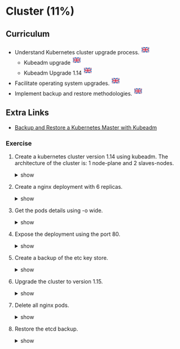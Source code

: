 # Cluster (11%)

## Curriculum
* Understand Kubernetes cluster upgrade process. [![en](../icons/united-kingdom.png)](https://kubernetes.io/docs/tasks/administer-cluster/cluster-management/#upgrading-a-cluster)
   * Kubeadm upgrade [![en](../icons/united-kingdom.png)](https://kubernetes.io/docs/reference/setup-tools/kubeadm/kubeadm-upgrade/) 
   * Kubeadm Upgrade 1.14 [![en](../icons/united-kingdom.png)](https://kubernetes.io/docs/tasks/administer-cluster/kubeadm/kubeadm-upgrade-1-14/) 
* Facilitate operating system upgrades. [![en](../icons/united-kingdom.png)](https://kubernetes.io/docs/tasks/administer-cluster/cluster-management/#maintenance-on-a-node) 
* Implement backup and restore methodologies. [![en](../icons/united-kingdom.png)](https://elastisys.com/2018/12/10/backup-kubernetes-how-and-why/) 

## Extra Links
* [Backup and Restore a Kubernetes Master with Kubeadm](https://labs.consol.de/kubernetes/2018/05/25/kubeadm-backup.html)

### Exercise

1. Create a kubernetes cluster version 1.14 using kubeadm. The architecture of the cluster is: 1 node-plane and 2 slaves-nodes.
    <details><summary>show</summary>
    <p>


    ```bash
    ## CONTROL-PLANE Configuration 

    # Update the package manager and install some dependencies
    sudo apt-get update -y && sudo apt-get install -y apt-transport-https curl
    
    # Install runtime
    sudo apt-get install docker.io -y

    # Install kubelet, kubectl  and kubeadm version 1.14.6 using sudo
    curl -s https://packages.cloud.google.com/apt/doc/apt-key.gpg | apt-key add -
    cat <<EOF >/etc/apt/sources.list.d/kubernetes.list
    deb https://apt.kubernetes.io/ kubernetes-xenial main
    EOF
    apt-get update
    apt-get install -y kubelet=1.14.6-00 kubeadm=1.14.6-00 kubectl=1.14.6-00
    apt-mark hold kubelet kubeadm kubectl    

    # Create the control-plane node
    sudo kubeadm init

    # To start using your cluster, you need to run the following as a regular user:
    mkdir -p $HOME/.kube
    sudo cp -i /etc/kubernetes/admin.conf $HOME/.kube/config
    sudo chown $(id -u):$(id -g) $HOME/.kube/config

    # Install the network plugin (e.g weave)
    kubectl apply -f "https://cloud.weave.works/k8s/net?k8s-version=$(kubectl version | base64 | tr -d '\n')"

    Then you can join any number of worker nodes by running the following on each as root:

    sudo kubeadm join 10.128.0.37:6443 --token 4fgl53.q60ets7mhwoqe0ou \
    --discovery-token-ca-cert-hash sha256:18df297e0728067a85ff0e402f10ef3e21aabeb375af59925afa1a6128df4408

    ## WORKER Configuration 

    # Update the package manager and install some dependencies
    sudo apt-get update -y && sudo apt-get install -y apt-transport-https curl
    
    # Install runtime
    sudo apt-get install docker.io -y

    # Install kubelet and kubeadm version 1.14.6 using sudo
    curl -s https://packages.cloud.google.com/apt/doc/apt-key.gpg | apt-key add -
    cat <<EOF >/etc/apt/sources.list.d/kubernetes.list
    deb https://apt.kubernetes.io/ kubernetes-xenial main
    EOF
    apt-get update
    apt-get install -y kubelet=1.14.6-00 kubeadm=1.14.6-00
    apt-mark hold kubelet kubeadm

    # Join the cluster
    sudo kubeadm join 10.128.0.37:6443 --token wdpxq6.bbk30i0ggx31w5ih \
    --discovery-token-ca-cert-hash sha256:18df297e0728067a85ff0e402f10ef3e21aabeb375af59925afa1a6128df4408    
    ```

    </p>
    </details>

1. Create a nginx deployment with 6 replicas.
    <details><summary>show</summary>
    <p>

    ```bash
    kubectl run --generator=deployment/v1beta1 nginx --image=nginx --replicas=6
    ```

    </p>
    </details>

1. Get the pods details using -o wide.
    <details><summary>show</summary>
    <p>

    ```bash
    kubectl get pods -o wide 

    NAME                     READY   STATUS    RESTARTS   AGE     IP          NODE     NOMINATED NODE   READINESS GATES
    nginx-7c66db5c95-9vpsg   1/1     Running   0          5m51s   10.44.0.4   node-1   <none>           <none>
    nginx-7c66db5c95-j8w8c   1/1     Running   0          5m51s   10.36.0.2   node-2   <none>           <none>
    nginx-7c66db5c95-rtps9   1/1     Running   0          5m51s   10.36.0.4   node-2   <none>           <none>
    nginx-7c66db5c95-tv8n6   1/1     Running   0          5m51s   10.44.0.5   node-1   <none>           <none>
    nginx-7c66db5c95-xgchs   1/1     Running   0          5m51s   10.44.0.3   node-1   <none>           <none>
    nginx-7c66db5c95-zbst8   1/1     Running   0          5m51s   10.36.0.3   node-2   <none>           <none>
    ```

    </p>
    </details>

1. Expose the deployment using the port 80.
    <details><summary>show</summary>
    <p>

    ```bash
    kubectl expose deploy nginx --port=80
    ```

    </p>
    </details>

1. Create a backup of the etc key store.
    <details><summary>show</summary>
    <p>

    ```bash
    mkdir -p backup

    # Backup certificates
    sudo cp -r /etc/kubernetes/pki backup/
    
    # Make etcd snapshot
    ETCDCTL_API=3 etcdctl snapshot save snapshot.db
    ls
    ```

    </p>
    </details>   

1. Upgrade the cluster to version 1.15.
    <details><summary>show</summary>
    <p>

    ```bash
    ## CONTROL-PLANE Update

    # Find version 1.15 
    sudo apt update
    sudo apt-cache policy kubeadm

    # Upgrade kubeadm
    sudo apt-mark unhold kubeadm && \
    sudo apt-get update && sudo apt-get install -y kubeadm=1.15.0-00 && \
    sudo apt-mark hold kubeadm

    # Upgrade the control-plane
    sudo kubeadm upgrade plan
    sudo kubeadm upgrade apply v1.15.0

    # Upgrade kubelet and kubectl
    sudo apt-mark unhold kubelet kubectl && \
    sudo apt-get update && sudo apt-get install -y kubelet=1.15.0-00 kubectl=1.15.0-00 && \
    sudo apt-mark hold kubelet kubectl

    # Restart kubelet
    sudo systemctl restart kubelet

    ## WORKER NODE Update
    ## Node-1 

    # Upgrade kubeadm
    sudo apt-mark unhold kubeadm && \
    sudo apt-get update && sudo apt-get install -y kubeadm=1.15.0-00 && \
    sudo apt-mark hold kubeadm    

    # Prepare the node for maintenance
    kubectl drain node-1 --ignore-daemonsets # Run it in the control-plane
    
    # Upgrade the kubelet configuration
    sudo kubeadm upgrade node

    # Upgrade kubelet and kubectl
    sudo apt-mark unhold kubelet kubectl && \
    sudo apt-get update && sudo apt-get install -y kubelet=1.15.0-00 kubectl=1.15.0-00 && \
    sudo apt-mark hold kubelet kubectl

    # Restart kubelet
    sudo systemctl restart kubelet
    kubectl uncordon node-1 # Run it in the control-plane

    ## Node-2

    # Upgrade kubeadm
    sudo apt-mark unhold kubeadm && \
    sudo apt-get update && sudo apt-get install -y kubeadm=1.15.0-00 && \
    sudo apt-mark hold kubeadm    

    # Prepare the node for maintenance
    kubectl drain node-2 --ignore-daemonsets # Run it in the control-plane
    
    # Upgrade the kubelet configuration
    sudo kubeadm upgrade node config --kubelet-version $(kubelet --version | cut -d ' ' -f 2)

    # Upgrade kubelet and kubectl
    sudo apt-mark unhold kubelet kubectl && \
    sudo apt-get update && sudo apt-get install -y kubelet=1.15.0-00 kubectl=1.15.0-00 && \
    sudo apt-mark hold kubelet kubectl

    # Restart kubelet
    sudo systemctl restart kubelet
    
    kubectl uncordon node-2 # Run it in the control-plane

    # Verify the status of the cluster
    kubectl get nodes # Run it in the control-plane
    ```

    </p>
    </details>

1. Delete all nginx pods.
    <details><summary>show</summary>
    <p>

    ```bash
    kubectl delete deploy nginx
    ```

    </p>
    </details>

1. Restore the etcd backup.
    <details><summary>show</summary>
    <p>

    ```bash
    ETCDCTL_API=3 etcdctl \
    snapshot restore snapshot.db \
    --data-dir /var/lib/etcd-from-backup \
    --initial-cluster master-1=https://<IP_MASTER_1>:2380 \
    --initial-cluster-token etcd-cluster-1 \
    --initial-advertise-peer-urls https://${INTERNAL_IP}:2380

    ```

    </p>
    </details>